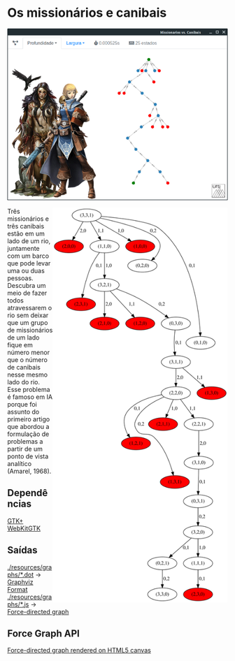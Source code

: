 # Os missionários e canibais

![Captura](https://github.com/Durfan/ufsj-ia-canibais/blob/master/docs/captura.png)

<img align="right" width="400" src="./resources/graphs/profund.svg">

Três missionários e três canibais estão em um lado de um rio, juntamente com um barco que pode levar uma ou duas pessoas. Descubra um meio de fazer todos atravessarem o rio sem deixar que um grupo de missionários de um lado fique em número menor que o número de canibais nesse mesmo lado do rio. Esse problema é famoso em IA porque foi assunto do primeiro artigo que abordou a formulação de problemas a partir de um ponto de vista analítico (Amarel, 1968).

## Dependências

[GTK+](https://www.gtk.org/download/linux.php)  
[WebKitGTK](https://webkitgtk.org/)

## Saídas

[./resources/graphs/*.dot](https://github.com/Durfan/ufsj-ia-canibais/blob/master/resources/graphs/) -> [Graphviz Format](https://www.graphviz.org/)  
[./resources/graphs/*.js](https://github.com/Durfan/ufsj-ia-canibais/blob/master/resources/graphs/) -> [Force-directed graph](https://github.com/vasturiano/force-graph) 

## Force Graph API

[Force-directed graph rendered on HTML5 canvas](https://github.com/vasturiano/force-graph)
